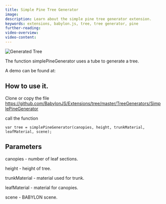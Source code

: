 ```yaml
---
title: Simple Pine Tree Generator
image: 
description: Learn about the simple pine tree generator extension.
keywords: extensions, babylon.js, tree, tree generator, pine
further-reading:
video-overview:
video-content:
---
```


![Generated Tree ](/img/extensions/trees/pine1.png)

The function simplePineGenerator uses a tube to generate a tree. 

A demo can be found at: <Playground id="#LG3GS#106" title="Simple Pine Tree Generator Example" description="Simple example of the simple pine tree generator."/>

## How to use it.

Clone or copy the file https://github.com/BabylonJS/Extensions/tree/master/TreeGenerators/SimplePineGenerator

call the function


```
var tree = simplePineGenerator(canopies, height, trunkMaterial, leafMaterial, scene);
```

## Parameters

canopies - number of leaf sections.

height - height of tree.

trunkMaterial - material used for trunk.

leafMaterial - material for canopies.
 
scene - BABYLON scene.  